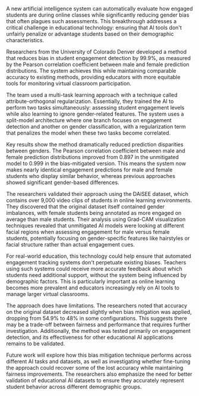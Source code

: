 A new artificial intelligence system can automatically evaluate how engaged students are during online classes while significantly reducing gender bias that often plagues such assessments. This breakthrough addresses a critical challenge in educational technology: ensuring that AI tools don't unfairly penalize or advantage students based on their demographic characteristics.

Researchers from the University of Colorado Denver developed a method that reduces bias in student engagement detection by 99.9%, as measured by the Pearson correlation coefficient between male and female prediction distributions. The system achieves this while maintaining comparable accuracy to existing methods, providing educators with more equitable tools for monitoring virtual classroom participation.

The team used a multi-task learning approach with a technique called attribute-orthogonal regularization. Essentially, they trained the AI to perform two tasks simultaneously: assessing student engagement levels while also learning to ignore gender-related features. The system uses a split-model architecture where one branch focuses on engagement detection and another on gender classification, with a regularization term that penalizes the model when these two tasks become correlated.

Key results show the method dramatically reduced prediction disparities between genders. The Pearson correlation coefficient between male and female prediction distributions improved from 0.897 in the unmitigated model to 0.999 in the bias-mitigated version. This means the system now makes nearly identical engagement predictions for male and female students who display similar behavior, whereas previous approaches showed significant gender-based differences.

The researchers validated their approach using the DAiSEE dataset, which contains over 9,000 video clips of students in online learning environments. They discovered that the original dataset itself contained gender imbalances, with female students being annotated as more engaged on average than male students. Their analysis using Grad-CAM visualization techniques revealed that unmitigated AI models were looking at different facial regions when assessing engagement for male versus female students, potentially focusing on gender-specific features like hairstyles or facial structure rather than actual engagement cues.

For real-world education, this technology could help ensure that automated engagement tracking systems don't perpetuate existing biases. Teachers using such systems could receive more accurate feedback about which students need additional support, without the system being influenced by demographic factors. This is particularly important as online learning becomes more prevalent and educators increasingly rely on AI tools to manage larger virtual classrooms.

The approach does have limitations. The researchers noted that accuracy on the original dataset decreased slightly when bias mitigation was applied, dropping from 54.9% to 48% in some configurations. This suggests there may be a trade-off between fairness and performance that requires further investigation. Additionally, the method was tested primarily on engagement detection, and its effectiveness for other educational AI applications remains to be validated.

Future work will explore how this bias mitigation technique performs across different AI tasks and datasets, as well as investigating whether fine-tuning the approach could recover some of the lost accuracy while maintaining fairness improvements. The researchers also emphasize the need for better validation of educational AI datasets to ensure they accurately represent student behavior across different demographic groups.
